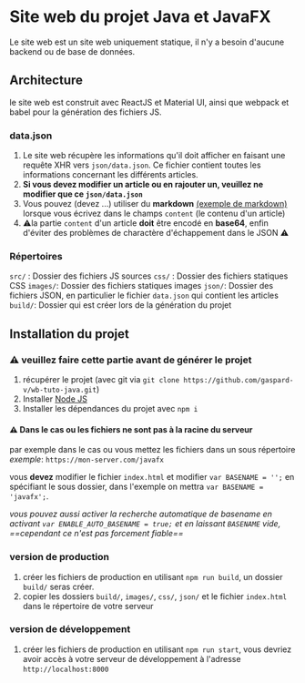 # Site web du projet Java et JavaFX

Le site web est un site web uniquement statique, il n'y a besoin d'aucune backend ou de base de données.

## Architecture

le site web est construit avec ReactJS et Material UI, ainsi que webpack et babel pour la génération des fichiers JS.

### data.json

1.  Le site web récupère les informations qu'il doit afficher en faisant
    une requête XHR vers `json/data.json`. Ce fichier contient toutes les
    informations concernant les différents articles.
2.  **Si vous devez modifier un article ou en rajouter un, veuillez ne modifier que ce `json/data.json`**
3.  Vous pouvez (devez ...) utiliser du **markdown** [(exemple de markdown)](https://markdown-it.github.io/, 'exemple') lorsque vous écrivez dans le champs `content` (le contenu d'un article)
4.  ⚠️la partie `content` d'un article **doit** être encodé en **base64**, enfin d'éviter des problèmes de charactère d'échappement dans le JSON ⚠️

### Répertoires

`src/` : Dossier des fichiers JS sources
`css/` : Dossier des fichiers statiques CSS
`images/`: Dossier des fichiers statiques images
`json/`: Dossier des fichiers JSON, en particulier le fichier `data.json` qui contient les articles
`build/`: Dossier qui est créer lors de la génération du projet

## Installation du projet

### ⚠️ veuillez faire cette partie avant de générer le projet

1.  récupérer le projet (avec git via `git clone https://github.com/gaspard-v/wb-tuto-java.git`)
2.  Installer [Node JS](https://nodejs.org/en/, 'Node.js (nodejs.org)')
3.  Installer les dépendances du projet avec `npm i`

#### ⚠️ Dans le cas ou les fichiers ne sont pas à la racine du serveur

par exemple dans le cas ou vous mettez les fichiers dans un sous répertoire _exemple_: `https://mon-server.com/javafx`

vous **devez** modifier le fichier `index.html` et modifier `var BASENAME = '';` en spécifiant le sous dossier, dans l'exemple on mettra `var BASENAME = 'javafx';`.

_vous pouvez aussi activer la recherche automatique de basename en activant `var ENABLE_AUTO_BASENAME = true;` et en laissant `BASENAME` vide, ==cependant ce n'est pas forcement fiable==_

### version de production

1.  créer les fichiers de production en utilisant `npm run build`, un
    dossier `build/` seras créer.
2.  copier les dossiers `build/`, `images/`, `css/`, `json/` et le fichier `index.html` dans le répertoire de votre serveur

### version de développement

1.  créer les fichiers de production en utilisant `npm run start`, vous devriez avoir accès à votre serveur de développement à l'adresse `http://localhost:8000`
